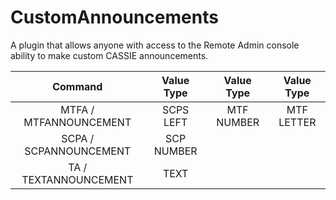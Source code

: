 # CustomAnnouncements

A plugin that allows anyone with access to the Remote Admin console ability to make custom CASSIE announcements.

| Command        | Value Type | Value Type | Value Type |
| :-------------: | :---------: | :---------: | :---------: |
| MTFA / MTFANNOUNCEMENT | SCPS LEFT | MTF NUMBER | MTF LETTER |
| SCPA / SCPANNOUNCEMENT | SCP NUMBER | | |
| TA / TEXTANNOUNCEMENT | TEXT | | |
